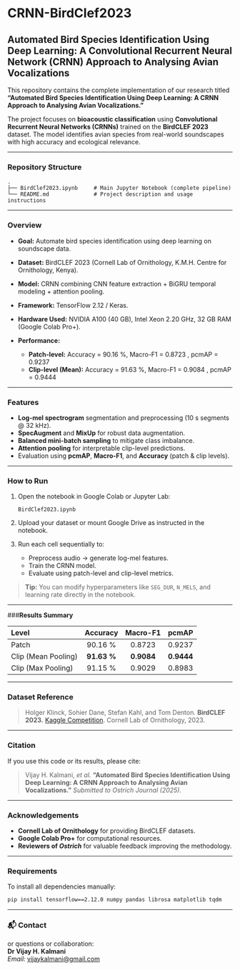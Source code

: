 # CRNN-BirdClef2023
## **Automated Bird Species Identification Using Deep Learning: A Convolutional Recurrent Neural Network (CRNN) Approach to Analysing Avian Vocalizations**

This repository contains the complete implementation of our research titled
**“Automated Bird Species Identification Using Deep Learning: A CRNN Approach to Analysing Avian Vocalizations.”**

The project focuses on **bioacoustic classification** using **Convolutional Recurrent Neural Networks (CRNNs)** trained on the **BirdCLEF 2023** dataset. The model identifies avian species from real-world soundscapes with high accuracy and ecological relevance.

---

### **Repository Structure**

```
.
├── BirdClef2023.ipynb     # Main Jupyter Notebook (complete pipeline)
└── README.md              # Project description and usage instructions
```

---

### **Overview**

* **Goal:** Automate bird species identification using deep learning on soundscape data.
* **Dataset:** BirdCLEF 2023 (Cornell Lab of Ornithology, K.M.H. Centre for Ornithology, Kenya).
* **Model:** CRNN combining CNN feature extraction + BiGRU temporal modeling + attention pooling.
* **Framework:** TensorFlow 2.12 / Keras.
* **Hardware Used:** NVIDIA A100 (40 GB), Intel Xeon 2.20 GHz, 32 GB RAM (Google Colab Pro+).
* **Performance:**

  * **Patch-level:** Accuracy = 90.16 %, Macro-F1 = 0.8723 , pcmAP = 0.9237
  * **Clip-level (Mean):** Accuracy = 91.63 %, Macro-F1 = 0.9084 , pcmAP = 0.9444

---

###  **Features**

* **Log-mel spectrogram** segmentation and preprocessing (10 s segments @ 32 kHz).
* **SpecAugment** and **MixUp** for robust data augmentation.
* **Balanced mini-batch sampling** to mitigate class imbalance.
* **Attention pooling** for interpretable clip-level predictions.
* Evaluation using **pcmAP**, **Macro-F1**, and **Accuracy** (patch & clip levels).

---

### **How to Run**

1. Open the notebook in Google Colab or Jupyter Lab:

   ```
   BirdClef2023.ipynb
   ```
2. Upload your dataset or mount Google Drive as instructed in the notebook.
3. Run each cell sequentially to:

   * Preprocess audio → generate log-mel features.
   * Train the CRNN model.
   * Evaluate using patch-level and clip-level metrics.

> **Tip:** You can modify hyperparameters like `SEG_DUR`, `N_MELS`, and learning rate directly in the notebook.

---

###**Results Summary**

| Level               |   Accuracy  |  Macro-F1  |    pcmAP   |
| :------------------ | :---------: | :--------: | :--------: |
| Patch               |   90.16 %   |   0.8723   |   0.9237   |
| Clip (Mean Pooling) | **91.63 %** | **0.9084** | **0.9444** |
| Clip (Max Pooling)  |   91.15 %   |   0.9029   |   0.8983   |

---

### **Dataset Reference**

> Holger Klinck, Sohier Dane, Stefan Kahl, and Tom Denton.
> **BirdCLEF 2023.** [Kaggle Competition](https://www.kaggle.com/competitions/birdclef-2023).
> Cornell Lab of Ornithology, 2023.

---

### **Citation**

If you use this code or its results, please cite:

> Vijay H. Kalmani, *et al.*
> **“Automated Bird Species Identification Using Deep Learning: A CRNN Approach to Analysing Avian Vocalizations.”**
> *Submitted to Ostrich Journal (2025).*

---

###  **Acknowledgements**

* **Cornell Lab of Ornithology** for providing BirdCLEF datasets.
* **Google Colab Pro+** for computational resources.
* **Reviewers of *Ostrich*** for valuable feedback improving the methodology.

---

###  **Requirements**

To install all dependencies manually:

```bash
pip install tensorflow==2.12.0 numpy pandas librosa matplotlib tqdm
```

---

### 📬 **Contact**

or questions or collaboration:  
**Dr Vijay H. Kalmani**  
*Email:* vijaykalmani@gmail.com 

